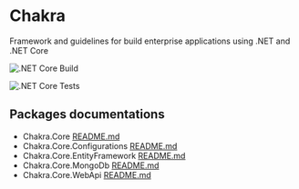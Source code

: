 Chakra
======

Framework and guidelines for build enterprise applications using .NET and .NET Core

![.NET Core Build](https://github.com/maurobussini/chakra/workflows/.NET%20Core%20Build/badge.svg)

![.NET Core Tests](https://github.com/maurobussini/chakra/workflows/.NET%20Core%20Tests/badge.svg)

## Packages documentations

- Chakra.Core [README.md](./Chakra.Core/README.md)
- Chakra.Core.Configurations [README.md](./Chakra.Core.Configurations/README.md)
- Chakra.Core.EntityFramework [README.md](./Chakra.Core.EntityFramework/README.md)
- Chakra.Core.MongoDb [README.md](./Chakra.Core.MongoDb/README.md)
- Chakra.Core.WebApi [README.md](./Chakra.Core.WebApi/README.md)